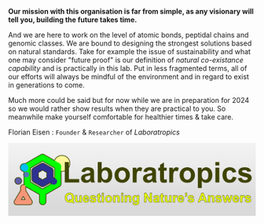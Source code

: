 **Our mission with this organisation is far from simple, as any visionary will tell you, building the future takes time.**

And we are here to work on the level of atomic bonds, peptidal chains and genomic classes. We are bound to designing the strongest solutions based on natural standards. Take for example the issue of sustainability and what one may consider "future proof" is our definition of _natural co-existance capability_ and is practically in this lab. Put in less fragmented terms, all of our efforts will always be mindful of the environment and in regard to exist in generations to come.

Much more could be said but for now while we are in preparation for 2024 so we would rather show results when they are practical to you. So meanwhile make yourself comfortable for healthier times & take care.

Florian Eisen : `Founder` & `Researcher` of _Laboratropics_

![bg](/img/laboratropics_logoBanner.png)

 
